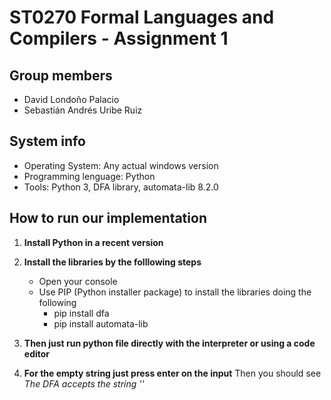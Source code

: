 # ST0270 Formal Languages and Compilers - Assignment 1

## Group members
- David Londoño Palacio
- Sebastián Andrés Uribe Ruiz

## System info
- Operating System: Any actual windows version
- Programming lenguage: Python
- Tools: Python 3, DFA library, automata-lib 8.2.0

## How to run our implementation

1. **Install Python in a recent version** 
2. **Install the libraries by the folllowing steps**
    - Open your console
    - Use PIP (Python installer package) to install the libraries doing the following
        - pip install dfa
        - pip install automata-lib
3. **Then just run python file directly with the interpreter or using a code editor**

4. **For the empty string just press enter on the input** Then you should see _The DFA accepts the string ''_
